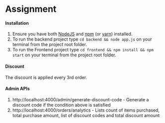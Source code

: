 # Assignment

#### Installation

1. Ensure you have both [NodeJS][node] and [npm][npm] (or [yarn][yarn]) installed.
2. To run the backend project type `cd backend && node app.js` on your terminal from the project root folder.
3. To run the Frontend project type `cd frontend && npm install && npm start` on your terminal from the project root folder.

#### Discount

The discount is applied every 3rd order.

#### Admin APIs

1. http://localhost:4000/admin/generate-discount-code - Generate a discount code if the condition above is satisfied
2. http://localhost:4000/orders/analytics - Lists count of items purchased, total purchase amount, list of discount codes and total discount amount

[node]: https://nodejs.org/en/
[npm]: https://www.npmjs.com/
[yarn]: https://yarnpkg.com/en/docs/install

